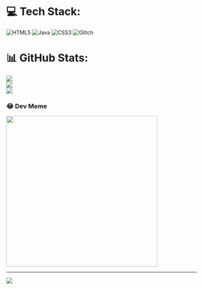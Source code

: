 
# 💻 Tech Stack:
![HTML5](https://img.shields.io/badge/html5-%23E34F26.svg?style=for-the-badge&logo=html5&logoColor=white) ![Java](https://img.shields.io/badge/java-%23ED8B00.svg?style=for-the-badge&logo=openjdk&logoColor=white) ![CSS3](https://img.shields.io/badge/css3-%231572B6.svg?style=for-the-badge&logo=css3&logoColor=white) ![Glitch](https://img.shields.io/badge/glitch-%233333FF.svg?style=for-the-badge&logo=glitch&logoColor=white)
# 📊 GitHub Stats:
![](https://github-readme-stats.vercel.app/api?username=nutt34738&theme=dark&hide_border=false&include_all_commits=false&count_private=false)<br/>
![](https://github-readme-streak-stats.herokuapp.com/?user=nutt34738&theme=dark&hide_border=false)<br/>
![](https://github-readme-stats.vercel.app/api/top-langs/?username=nutt34738&theme=dark&hide_border=false&include_all_commits=false&count_private=false&layout=compact)

### 😂 Dev Meme
<img src='https://encrypted-tbn0.gstatic.com/images?q=tbn:ANd9GcQDOjZoEHfiYEIgz5edxdp-3Cr-VML5qOA4Ew&s' style="height: 400px;"/>

---
[![](https://visitcount.itsvg.in/api?id=nutt34738&icon=0&color=0)](https://visitcount.itsvg.in)

<!-- Proudly created with GPRM ( https://gprm.itsvg.in ) -->
